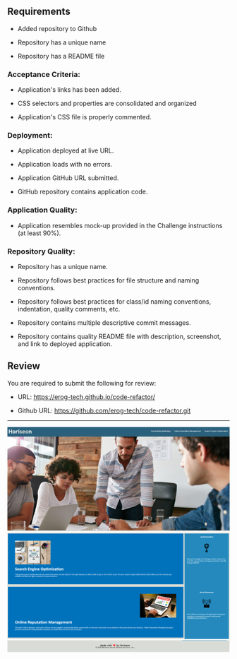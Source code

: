 
## Requirements

* Added repository to Github

* Repository has a unique name

* Repository has a README file


### Acceptance Criteria:

  * Application's links has been added.

  * CSS selectors and properties are consolidated and organized

  * Application's CSS file is properly commented.

### Deployment:

* Application deployed at live URL.

* Application loads with no errors.

* Application GitHub URL submitted.

* GitHub repository contains application code.

### Application Quality:

* Application resembles mock-up provided in the Challenge instructions (at least 90%).

### Repository Quality:

* Repository has a unique name.

* Repository follows best practices for file structure and naming conventions.

* Repository follows best practices for class/id naming conventions, indentation, quality comments, etc.

* Repository contains multiple descriptive commit messages.

* Repository contains quality README file with description, screenshot, and link to deployed application.

## Review

You are required to submit the following for review:


* URL: https://erog-tech.github.io/code-refactor/

* Github URL: https://github.com/erog-tech/code-refactor.git

---
![Alt text](./images/header.png?raw=true "Header")
![Alt text](./images/section.png?raw=true "Header")
![Alt text](./images/footer.png?raw=true "Header")
